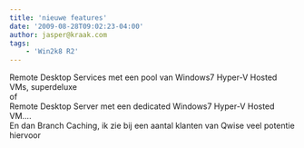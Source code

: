 ```yaml
---
title: 'nieuwe features'
date: '2009-08-28T09:02:23-04:00'
author: jasper@kraak.com
tags:
    - 'Win2k8 R2'
---
```


<div class="bvMsg" id="msgcns!3FD1C7C6EA1A2!159"><div>Remote Desktop Services met een pool van Windows7 Hyper-V Hosted VMs, superdeluxe</div><div>of</div><div>Remote Desktop Server met een dedicated Windows7 Hyper-V Hosted VM….</div><div> </div><div>En dan Branch Caching, ik zie bij een aantal klanten van Qwise veel potentie hiervoor</div></div>
